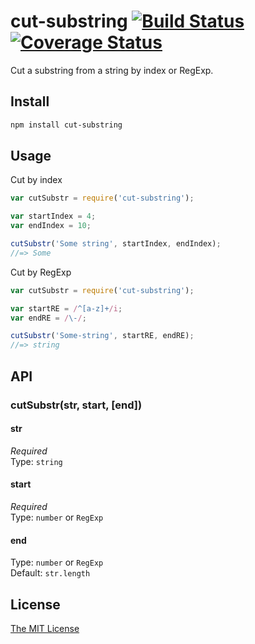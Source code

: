 # cut-substring [![Build Status](https://travis-ci.org/nevech/cut-substring.svg?branch=master)](https://travis-ci.org/nevech/cut-substring) [![Coverage Status](https://coveralls.io/repos/nevech/cut-substring/badge.svg?branch=master&service=github)](https://coveralls.io/github/nevech/cut-substring?branch=master)
Cut a substring from a string by index or RegExp.

## Install

```sh
npm install cut-substring
```

## Usage

Cut by index

```js
var cutSubstr = require('cut-substring');

var startIndex = 4;
var endIndex = 10;

cutSubstr('Some string', startIndex, endIndex);
//=> Some
```

Cut by RegExp

```js
var cutSubstr = require('cut-substring');

var startRE = /^[a-z]+/i;
var endRE = /\-/;

cutSubstr('Some-string', startRE, endRE);
//=> string
```

## API

### cutSubstr(str, start, [end])

#### str

*Required*  
Type: `string`

#### start

*Required*  
Type: `number` or `RegExp`

#### end

Type: `number` or `RegExp`  
Default: `str.length`

## License
[The MIT License](./LICENSE)